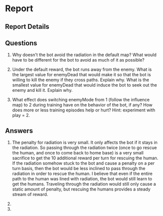 # Report
## Report Details


## Questions
1) Why doesn't the bot avoid the radiation in the default map? What would have to be different for the bot to avoid as much of it as possible?

2) Under the default reward, the bot runs away from the enemy. What is the largest value for enemyDead that would make it so that the bot is willing to kill the enemy if they cross paths. Explain why. What is the smallest value for enemyDead that would induce the bot to seek out the enemy and kill it. Explain why.

3) What effect does switching enemyMode from 1 (follow the influence map) to 2 during training have on the behavior of the bot, if any? How does more or less training episodes help or hurt? Hint: experiment with play = 2.

## Answers

1) The penalty for radiation is very small. It only affects the bot if it stays in the radiation. So passing through the radiation twice (once to go rescue the human, and once to come back to home base) is a very small sacrifice to get the 10 additional reward per turn for rescuing the human. If the radiation somehow stuck to the bot and cause a penalty on a per turn basis, then the bot would be less inclined to pass through the radiation in order to rescue the human. I believe that even if the entire path to the human was lined with radiation, the bot would still learn to get the humans. Traveling through the radiation would still only cause a static amount of penalty, but rescuing the humans provides a steady stream of reward.

2) 

3)
